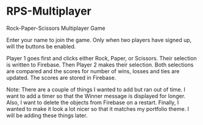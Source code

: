# RPS-Multiplayer
Rock-Paper-Scissors Multiplayer Game

Enter your name to join the game. Only when two players have signed up, will the buttons be enabled.

Player 1 goes first and clicks either Rock, Paper, or Scissors.
Their selection is written to Firebase.
Then Player 2 makes their selection. Both selections are compared and the scores for number of wins, losses and ties are updated.
The scores are stored in Firebase.

Note:
There are a couple of things I wanted to add but ran out of time.
I want to add a timer so that the Winner message is displayed for longer.
Also, I want to delete the objects from Firebase on a restart.
Finally, I wanted to make it look a lot nicer so that it matches my portfolio theme.
I will be adding these things later.